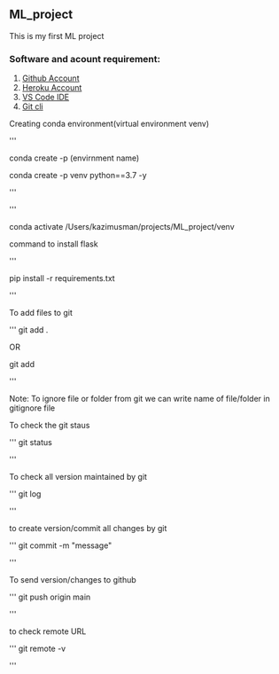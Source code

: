 ## ML_project
This is my first ML project

### Software and acount requirement: 
1. [Github Account](https://github.com/)
2. [Heroku Account](https://id.heroku.com/login)
3. [VS Code IDE](https://code.visualstudio.com/download)
4. [Git cli](https://git-scm.com/downloads)


Creating conda environment(virtual environment venv)

'''

conda create -p (envirnment name)

conda create -p venv python==3.7 -y 

'''

'''

conda activate /Users/kazimusman/projects/ML_project/venv


command to install flask

'''

pip install -r requirements.txt

'''

To add files to git

'''
git add .

OR 

git add <filename>

'''

Note: To ignore file or folder from git we can write name of file/folder in gitignore file

To check the git staus

'''
git status

'''

To check all version maintained by git

'''
git log

'''

to create version/commit all changes by git

'''
git commit -m "message"

'''

To send version/changes to github

'''
git push origin main

'''

to check remote URL

'''
git remote -v

'''